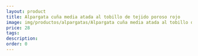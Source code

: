 ```yaml
---
layout: product
title: Alpargata cuña media atada al tobillo de tejido poroso rojo 
image: img/productos/alpargatas/Alpargata cuña media atada al tobillo de tejido poroso rojo =28.webp
price: 28
tags: 
description: 
order: 0
---
```

